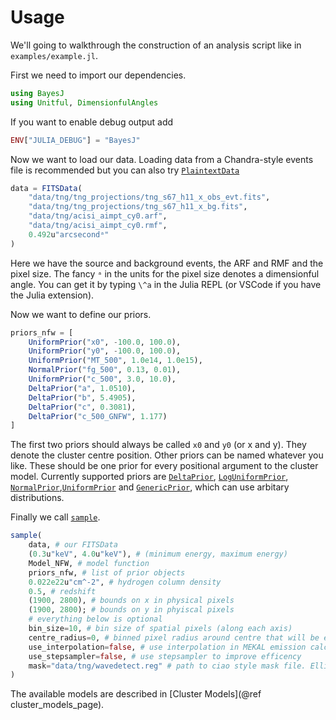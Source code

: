 # Usage

We'll going to walkthrough the construction of an analysis script like in `examples/example.jl`.

First we need to import our dependencies.
```julia
using BayesJ
using Unitful, DimensionfulAngles
```

If you want to enable debug output add
```julia
ENV["JULIA_DEBUG"] = "BayesJ"
```

Now we want to load our data. Loading data from a Chandra-style events file is recommended but you can also try [`PlaintextData`](@ref)
```julia
data = FITSData(
    "data/tng/tng_projections/tng_s67_h11_x_obs_evt.fits",
    "data/tng/tng_projections/tng_s67_h11_x_bg.fits",
    "data/tng/acisi_aimpt_cy0.arf",
    "data/tng/acisi_aimpt_cy0.rmf",
    0.492u"arcsecondᵃ"
)
```
Here we have the source and background events, the ARF and RMF and the pixel size. The fancy `ᵃ` in the units for the pixel size denotes a dimensionful angle. You can get it by typing `\^a` in the Julia REPL (or VSCode if you have the Julia extension).

Now we want to define our priors.
```julia
priors_nfw = [
    UniformPrior("x0", -100.0, 100.0),
    UniformPrior("y0", -100.0, 100.0),
    UniformPrior("MT_500", 1.0e14, 1.0e15),
    NormalPrior("fg_500", 0.13, 0.01),
    UniformPrior("c_500", 3.0, 10.0),
    DeltaPrior("a", 1.0510),
    DeltaPrior("b", 5.4905),
    DeltaPrior("c", 0.3081),
    DeltaPrior("c_500_GNFW", 1.177)
]
```
The first two priors should always be called `x0` and `y0` (or x and y). They denote the cluster centre position. Other priors can be named whatever you like. These should be one prior for every positional argument to the cluster model. Currently supported priors are [`DeltaPrior`](@ref), [`LogUniformPrior`](@ref), [`NormalPrior`](@ref),[`UniformPrior`](@ref) and [`GenericPrior`](@ref), which can use arbitary distributions.

Finally we call [`sample`](@ref).
```julia
sample(
    data, # our FITSData
    (0.3u"keV", 4.0u"keV"), # (minimum energy, maximum energy)
    Model_NFW, # model function
    priors_nfw, # list of prior objects
    0.022e22u"cm^-2", # hydrogen column density
    0.5, # redshift
    (1900, 2800), # bounds on x in physical pixels
    (1900, 2800); # bounds on y in phyiscal pixels
    # everything below is optional
    bin_size=10, # bin size of spatial pixels (along each axis)
    centre_radius=0, # binned pixel radius around centre that will be excluded
    use_interpolation=false, # use interpolation in MEKAL emission calculations. Memory hungry
    use_stepsampler=false, # use stepsampler to improve efficency
    mask="data/tng/wavedetect.reg" # path to ciao style mask file. Ellipses only.
)
```
The available models are described in [Cluster Models](@ref cluster_models_page).